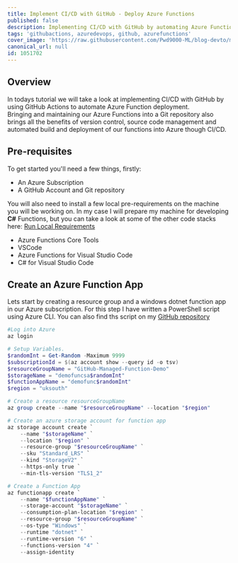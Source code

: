 ```yaml
---
title: Implement CI/CD with GitHub - Deploy Azure Functions
published: false
description: Implementing CI/CD with GitHub by automating Azure Function deployment
tags: 'githubactions, azuredevops, github, azurefunctions'
cover_image: 'https://raw.githubusercontent.com/Pwd9000-ML/blog-devto/main/posts/2022-GitHub-Function-CICD/assets/main.png'
canonical_url: null
id: 1051702
---
```


## Overview

In todays tutorial we will take a look at implementing CI/CD with GitHub by using GitHub Actions to automate Azure Function deployment.  
Bringing and maintaining our Azure Functions into a Git repository also brings all the benefits of version control, source code management and automated build and deployment of our functions into Azure though CI/CD.

## Pre-requisites

To get started you'll need a few things, firstly:

- An Azure Subscription
- A GitHub Account and Git repository

You will also need to install a few local pre-requirements on the machine you will be working on. In my case I will prepare my machine for developing **C#** Functions, but you can take a look at some of the other code stacks here: [Run Local Requirements](https://docs.microsoft.com/en-us/azure/azure-functions/functions-develop-vs-code?tabs=csharp#prerequisites)

- Azure Functions Core Tools
- VSCode
- Azure Functions for Visual Studio Code
- C# for Visual Studio Code

## Create an Azure Function App

Lets start by creating a resource group and a windows dotnet function app in our Azure subscription. For this step I have written a PowerShell script using Azure CLI. You can also find ths script on my [GitHub repository]()

```powershell
#Log into Azure
az login

# Setup Variables.
$randomInt = Get-Random -Maximum 9999
$subscriptionId = $(az account show --query id -o tsv)
$resourceGroupName = "GitHub-Managed-Function-Demo"
$storageName = "demofuncsa$randomInt"
$functionAppName = "demofunc$randomInt"
$region = "uksouth"

# Create a resource resourceGroupName
az group create --name "$resourceGroupName" --location "$region"

# Create an azure storage account for function app
az storage account create `
    --name "$storageName" `
    --location "$region" `
    --resource-group "$resourceGroupName" `
    --sku "Standard_LRS" `
    --kind "StorageV2" `
    --https-only true `
    --min-tls-version "TLS1_2"

# Create a Function App
az functionapp create `
    --name "$functionAppName" `
    --storage-account "$storageName" `
    --consumption-plan-location "$region" `
    --resource-group "$resourceGroupName" `
    --os-type "Windows" `
    --runtime "dotnet" `
    --runtime-version "6" `
    --functions-version "4" `
    --assign-identity
```
